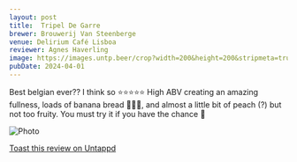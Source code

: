 ```yaml
---
layout: post
title:  Tripel De Garre
brewer: Brouwerij Van Steenberge
venue: Delirium Café Lisboa
reviewer: Agnes Haverling
image: https://images.untp.beer/crop?width=200&height=200&stripmeta=true&url=https://untappd.s3.amazonaws.com/photos/2024_04_01/ba970a1adbf63033614bddfa8ab33c0b_c_1368642132_raw.jpg
pubDate: 2024-04-01
---
```


Best belgian ever?? I think so ⭐️⭐️⭐️⭐️⭐️
High ABV creating an amazing fullness, loads of banana bread 🍌🍞🥃, and almost a little bit of peach (?) but not too fruity. You must try it if you have the chance 🙌

![Photo](https://images.untp.beer/crop?width=200&height=200&stripmeta=true&url=https://untappd.s3.amazonaws.com/photos/2024_04_01/ba970a1adbf63033614bddfa8ab33c0b_c_1368642132_raw.jpg)
						
[Toast this review on Untappd](https://untappd.com/user/&#45;Spacebacon&#45;/checkin/1368642132)
